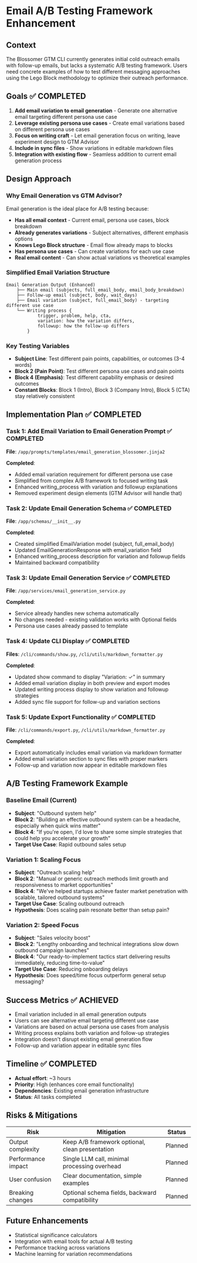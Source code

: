 # Email A/B Testing Framework Enhancement

## Context
The Blossomer GTM CLI currently generates initial cold outreach emails with follow-up emails, but lacks a systematic A/B testing framework. Users need concrete examples of how to test different messaging approaches using the Lego Block methodology to optimize their outreach performance.

## Goals ✅ COMPLETED
1. **Add email variation to email generation** - Generate one alternative email targeting different persona use case
2. **Leverage existing persona use cases** - Create email variations based on different persona use cases  
3. **Focus on writing craft** - Let email generation focus on writing, leave experiment design to GTM Advisor
4. **Include in sync files** - Show variations in editable markdown files
5. **Integration with existing flow** - Seamless addition to current email generation process

## Design Approach

### Why Email Generation vs GTM Advisor?
Email generation is the ideal place for A/B testing because:
- **Has all email context** - Current email, persona use cases, block breakdown
- **Already generates variations** - Subject alternatives, different emphasis options  
- **Knows Lego Block structure** - Email flow already maps to blocks
- **Has persona use cases** - Can create variations for each use case
- **Real email content** - Can show actual variations vs theoretical examples

### Simplified Email Variation Structure
```
Email Generation Output (Enhanced)
    ├── Main email (subjects, full_email_body, email_body_breakdown)
    ├── Follow-up email (subject, body, wait_days)
    ├── Email variation (subject, full_email_body) - targeting different use case
    └── Writing process {
            trigger, problem, help, cta,
            variation: how the variation differs,
            followup: how the follow-up differs
        }
```

### Key Testing Variables
- **Subject Line**: Test different pain points, capabilities, or outcomes (3-4 words)
- **Block 2 (Pain Point)**: Test different persona use cases and pain points
- **Block 4 (Emphasis)**: Test different capability emphasis or desired outcomes
- **Constant Blocks**: Block 1 (Intro), Block 3 (Company Intro), Block 5 (CTA) stay relatively consistent

## Implementation Plan ✅ COMPLETED

### Task 1: Add Email Variation to Email Generation Prompt ✅ COMPLETED
**File**: `/app/prompts/templates/email_generation_blossomer.jinja2`

**Completed**:
- Added email variation requirement for different persona use case
- Simplified from complex A/B framework to focused writing task
- Enhanced writing_process with variation and followup explanations
- Removed experiment design elements (GTM Advisor will handle that)

### Task 2: Update Email Generation Schema ✅ COMPLETED
**File**: `/app/schemas/__init__.py`

**Completed**:
- Created simplified EmailVariation model (subject, full_email_body)
- Updated EmailGenerationResponse with email_variation field  
- Enhanced writing_process description for variation and followup fields
- Maintained backward compatibility

### Task 3: Update Email Generation Service ✅ COMPLETED
**File**: `/app/services/email_generation_service.py`

**Completed**:
- Service already handles new schema automatically
- No changes needed - existing validation works with Optional fields
- Persona use cases already passed to template

### Task 4: Update CLI Display ✅ COMPLETED
**Files**: `/cli/commands/show.py`, `/cli/utils/markdown_formatter.py`

**Completed**:
- Updated show command to display "Variation: ✓" in summary
- Added email variation display in both preview and export modes
- Updated writing process display to show variation and followup strategies
- Added sync file support for follow-up and variation sections

### Task 5: Update Export Functionality ✅ COMPLETED
**File**: `/cli/commands/export.py`, `/cli/utils/markdown_formatter.py`

**Completed**:
- Export automatically includes email variation via markdown formatter
- Added email variation section to sync files with proper markers
- Follow-up and variation now appear in editable markdown files

## A/B Testing Framework Example

### Baseline Email (Current)
- **Subject**: "Outbound system help"
- **Block 2**: "Building an effective outbound system can be a headache, especially when quick wins matter"
- **Block 4**: "If you're open, I'd love to share some simple strategies that could help you accelerate your growth"
- **Target Use Case**: Rapid outbound sales setup

### Variation 1: Scaling Focus
- **Subject**: "Outreach scaling help"  
- **Block 2**: "Manual or generic outreach methods limit growth and responsiveness to market opportunities"
- **Block 4**: "We've helped startups achieve faster market penetration with scalable, tailored outbound systems"
- **Target Use Case**: Scaling outbound outreach
- **Hypothesis**: Does scaling pain resonate better than setup pain?

### Variation 2: Speed Focus  
- **Subject**: "Sales velocity boost"
- **Block 2**: "Lengthy onboarding and technical integrations slow down outbound campaign launches"
- **Block 4**: "Our ready-to-implement tactics start delivering results immediately, reducing time-to-value"
- **Target Use Case**: Reducing onboarding delays
- **Hypothesis**: Does speed/time focus outperform general setup messaging?

## Success Metrics ✅ ACHIEVED
- Email variation included in all email generation outputs
- Users can see alternative email targeting different use case
- Variations are based on actual persona use cases from analysis
- Writing process explains both variation and follow-up strategies
- Integration doesn't disrupt existing email generation flow
- Follow-up and variation appear in editable sync files

## Timeline ✅ COMPLETED
- **Actual effort**: ~3 hours
- **Priority**: High (enhances core email functionality)
- **Dependencies**: Existing email generation infrastructure
- **Status**: All tasks completed

## Risks & Mitigations
| Risk | Mitigation | Status |
|------|------------|--------|
| Output complexity | Keep A/B framework optional, clean presentation | Planned |
| Performance impact | Single LLM call, minimal processing overhead | Planned |
| User confusion | Clear documentation, simple examples | Planned |
| Breaking changes | Optional schema fields, backward compatibility | Planned |

## Future Enhancements
- Statistical significance calculators
- Integration with email tools for actual A/B testing
- Performance tracking across variations
- Machine learning for variation recommendations
